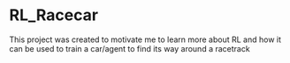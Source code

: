 # RL_Racecar
 This project was created to motivate me to learn more about RL and how it can be used to train a car/agent to find its way around a racetrack 
